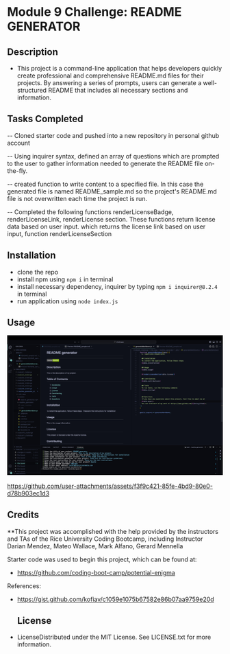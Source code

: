 # Module 9 Challenge:  README GENERATOR

  ## Description
  - This project is a command-line application that helps developers quickly create professional and comprehensive README.md files for their projects. By answering a series of prompts, users can generate a well-structured README that includes all necessary sections and information.
 
 ## Tasks Completed

 -- Cloned starter code and pushed into a new repository in personal github account

 --  Using inquirer syntax, defined an array of questions which are prompted to the user to gather information needed to generate the README file on-the-fly.

 -- created function to write content to a specified file.  In this case the generated file is named README_sample.md so the project's README.md file is not overwritten each time the project is run.

 -- Completed the following functions renderLicenseBadge, renderLicenseLink, renderLicense section.  These functions return license data based on user input.  which returns the license link based on user input, function renderLicenseSection



  ## Installation
  - clone the repo
  - install npm using ``npm i`` in terminal
  - install necessary dependency, inquirer by typing ``npm i inquirer@8.2.4`` in terminal
  - run application using ``node index.js``


  ## Usage
![README_GENERATOR PROJECT screenshot](assets/readme_generator.jpg)



https://github.com/user-attachments/assets/f3f9c421-85fe-4bd9-80e0-d78b903ec1d3




  ## Credits

\*\*This project was accomplished with the help provided by the instructors and TAs of the Rice University Coding Bootcamp, including Instructor Darian Mendez, Mateo Wallace, Mark Alfano, Gerard Mennella

Starter code was used to begin this project, which can be found at:
- <https://github.com/coding-boot-camp/potential-enigma>

References:
- <https://gist.github.com/kofiav/c1059e1075b67582e86b07aa9759e20d>


  ## License
- LicenseDistributed under the MIT License. See LICENSE.txt for more information.

